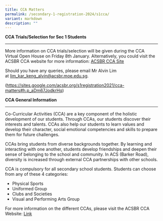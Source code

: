 ```yaml
---
title: CCA Matters
permalink: /secondary-1-registration-2024/s1cca/
variant: markdown
description: ""
---
```

**CCA Trials/Selection for Sec 1 Students** 

---------------------------------------------------------------------------------------------------------------------

More information on CCA trials/selection will be given during the CCA Virtual Open House on Friday 8th January. Alternatively, you could visit the ACSBR CCA website for more information: [ACSBR CCA Site](https://www.google.com/url?q=https%3A%2F%2Fsites.google.com%2Facsbr.org%2Fcca%2Fhome&sa=D&sntz=1&usg=AOvVaw3xAa9CX91cjeX8OSwrSeMi)

Should you have any queries, please email Mr Alvin Lim at [lim\_kar\_keng\_alvin@acsbr.moe.edu.sg](mailto:lim_kar_keng_alvin@acsbr.moe.edu.sg).

(https://sites.google.com/acsbr.org/s1registration2021/cca-matters#h.p_aDm67JodkrHq)

**CCA General Information**

---------------------------------------------------------------------------------------------------------------------

Co-Curricular Activities (CCA) are a key component of the holistic development of our students. Through CCAs, our students discover their interests and talents. CCAs also help our students to learn values and develop their character, social emotional competencies and skills to prepare them for future challenges.

CCAs bring students from diverse backgrounds together. By learning and interacting with one another, students develop friendships and deepen their sense of belonging to the school and community. In ACS (Barker Road), diversity is increased through external CCA partnerships with other schools.

CCA is compulsory for all secondary school students. Students can choose from any of these 4 categories:

* Physical Sports
* Uniformed Group   
* Clubs and Societies
* Visual and Performing Arts Group

For more information on the different CCAs, please visit the ACSBR CCA Website: [Link](https://www.google.com/url?q=https%3A%2F%2Fsites.google.com%2Facsbr.org%2Fcca%2Fhome&sa=D&sntz=1&usg=AOvVaw3xAa9CX91cjeX8OSwrSeMi)